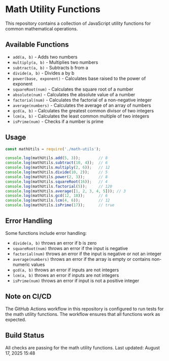# Math Utility Functions

This repository contains a collection of JavaScript utility functions for common mathematical operations.

## Available Functions

- `add(a, b)` - Adds two numbers
- `multiply(a, b)` - Multiplies two numbers
- `subtract(a, b)` - Subtracts b from a
- `divide(a, b)` - Divides a by b
- `power(base, exponent)` - Calculates base raised to the power of exponent
- `squareRoot(num)` - Calculates the square root of a number
- `absolute(num)` - Calculates the absolute value of a number
- `factorial(num)` - Calculates the factorial of a non-negative integer
- `average(numbers)` - Calculates the average of an array of numbers
- `gcd(a, b)` - Calculates the greatest common divisor of two integers
- `lcm(a, b)` - Calculates the least common multiple of two integers
- `isPrime(num)` - Checks if a number is prime

## Usage

```javascript
const mathUtils = require('./math-utils');

console.log(mathUtils.add(5, 3));        // 8
console.log(mathUtils.subtract(10, 4));  // 6
console.log(mathUtils.multiply(2, 6));   // 12
console.log(mathUtils.divide(10, 2));    // 5
console.log(mathUtils.power(2, 3));      // 8
console.log(mathUtils.squareRoot(16));   // 4
console.log(mathUtils.factorial(5));     // 120
console.log(mathUtils.average([1, 2, 3, 4, 5])); // 3
console.log(mathUtils.gcd(12, 18));      // 6
console.log(mathUtils.lcm(4, 6));        // 12
console.log(mathUtils.isPrime(17));      // true
```

## Error Handling

Some functions include error handling:

- `divide(a, b)` throws an error if b is zero
- `squareRoot(num)` throws an error if the input is negative
- `factorial(num)` throws an error if the input is negative or not an integer
- `average(numbers)` throws an error if the array is empty or contains non-numeric values
- `gcd(a, b)` throws an error if inputs are not integers
- `lcm(a, b)` throws an error if inputs are not integers
- `isPrime(num)` throws an error if input is not a positive integer

## Note on CI/CD

The GitHub Actions workflow in this repository is configured to run tests for the math utility functions. The workflow ensures that all functions work as expected.

## Build Status

All checks are passing for the math utility functions.
Last updated: August 17, 2025 15:48
